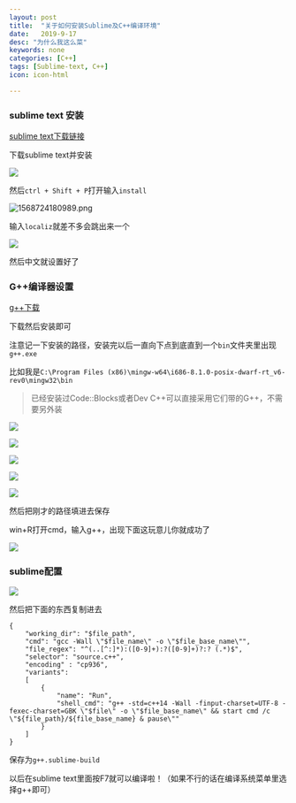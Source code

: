 ```yaml
---
layout: post
title:  "关于如何安装Sublime及C++编译环境"
date:   2019-9-17
desc: "为什么我这么菜"
keywords: none
categories: [C++]
tags: [Sublime-text, C++]
icon: icon-html

---
```


### sublime text 安装

[sublime text下载链接](http://www.sublimetext.com/3)

下载sublime text并安装

![](https://i.loli.net/2019/09/17/qLMNJo4jK5hvicY.jpg)

然后`ctrl + Shift + P`打开输入`install`

![1568724180989.png](https://i.loli.net/2019/09/17/cTqgMdtwn9NSh78.png)

输入`localiz`就差不多会跳出来一个

![](https://i.loli.net/2019/09/17/Z2fgcHp8bRYSNiB.jpg)

然后中文就设置好了

### G++编译器设置

[g++下载](https://osdn.net/projects/mingw/downloads/68260/mingw-get-setup.exe/)

下载然后安装即可

注意记一下安装的路径，安装完以后一直向下点到底直到一个`bin`文件夹里出现`g++.exe`

比如我是`C:\Program Files (x86)\mingw-w64\i686-8.1.0-posix-dwarf-rt_v6-rev0\mingw32\bin`

> 已经安装过Code::Blocks或者Dev C++可以直接采用它们带的G++，不需要另外装

![](https://i.loli.net/2019/09/17/BUnmZfiavxLlTWH.jpg)

![](https://i.loli.net/2019/09/17/1gbQVcxmXqk4By3.jpg)



![](https://i.loli.net/2019/09/17/8otQvV1AIH7UrTd.jpg)

![](https://i.loli.net/2019/09/17/ybQGBthkqZlLiUS.jpg)

![](https://i.loli.net/2019/09/17/IUT1LYSRGeMFmcu.jpg)

然后把刚才的路径填进去保存

win+R打开cmd，输入g++，出现下面这玩意儿你就成功了

![](https://i.loli.net/2019/09/17/oua81LIX6tr4DFU.jpg)

### sublime配置

![](https://i.loli.net/2019/09/17/kGd6Ot4fNTVQMSI.png)

然后把下面的东西复制进去

```
{
	"working_dir": "$file_path",
	"cmd": "gcc -Wall \"$file_name\" -o \"$file_base_name\"",
	"file_regex": "^(..[^:]*):([0-9]+):?([0-9]+)?:? (.*)$",
	"selector": "source.c++",
	"encoding" : "cp936",
	"variants":
	[
		{
			"name": "Run",
            "shell_cmd": "g++ -std=c++14 -Wall -finput-charset=UTF-8 -fexec-charset=GBK \"$file\" -o \"$file_base_name\" && start cmd /c \"${file_path}/${file_base_name} & pause\""
		}
	]
}
```

保存为`g++.sublime-build`

以后在sublime text里面按F7就可以编译啦！（如果不行的话在编译系统菜单里选择g++即可）